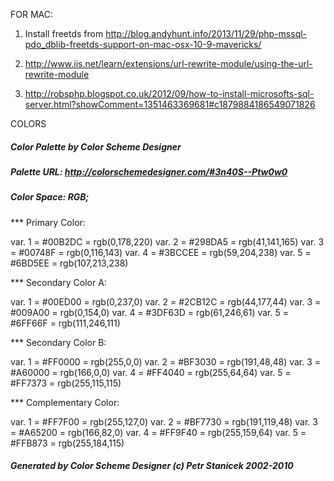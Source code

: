 FOR MAC:

1) Install freetds from http://blog.andyhunt.info/2013/11/29/php-mssql-pdo_dblib-freetds-support-on-mac-osx-10-9-mavericks/

2) http://www.iis.net/learn/extensions/url-rewrite-module/using-the-url-rewrite-module

3) http://robsphp.blogspot.co.uk/2012/09/how-to-install-microsofts-sql-server.html?showComment=1351463369681#c1879884186549071826


COLORS


#####  Color Palette by Color Scheme Designer
#####  Palette URL: http://colorschemedesigner.com/#3n40S--Ptw0w0
#####  Color Space: RGB; 



*** Primary Color:

   var. 1 = #00B2DC = rgb(0,178,220)
   var. 2 = #298DA5 = rgb(41,141,165)
   var. 3 = #00748F = rgb(0,116,143)
   var. 4 = #3BCCEE = rgb(59,204,238)
   var. 5 = #6BD5EE = rgb(107,213,238)

*** Secondary Color A:

   var. 1 = #00ED00 = rgb(0,237,0)
   var. 2 = #2CB12C = rgb(44,177,44)
   var. 3 = #009A00 = rgb(0,154,0)
   var. 4 = #3DF63D = rgb(61,246,61)
   var. 5 = #6FF66F = rgb(111,246,111)

*** Secondary Color B:

   var. 1 = #FF0000 = rgb(255,0,0)
   var. 2 = #BF3030 = rgb(191,48,48)
   var. 3 = #A60000 = rgb(166,0,0)
   var. 4 = #FF4040 = rgb(255,64,64)
   var. 5 = #FF7373 = rgb(255,115,115)

*** Complementary Color:

   var. 1 = #FF7F00 = rgb(255,127,0)
   var. 2 = #BF7730 = rgb(191,119,48)
   var. 3 = #A65200 = rgb(166,82,0)
   var. 4 = #FF9F40 = rgb(255,159,64)
   var. 5 = #FFB873 = rgb(255,184,115)


#####  Generated by Color Scheme Designer (c) Petr Stanicek 2002-2010